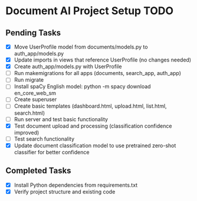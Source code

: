 # Document AI Project Setup TODO

## Pending Tasks
- [x] Move UserProfile model from documents/models.py to auth_app/models.py
- [x] Update imports in views that reference UserProfile (no changes needed)
- [x] Create auth_app/models.py with UserProfile
- [ ] Run makemigrations for all apps (documents, search_app, auth_app)
- [ ] Run migrate
- [ ] Install spaCy English model: python -m spacy download en_core_web_sm
- [ ] Create superuser
- [ ] Create basic templates (dashboard.html, upload.html, list.html, search.html)
- [ ] Run server and test basic functionality
- [x] Test document upload and processing (classification confidence improved)
- [ ] Test search functionality
- [x] Update document classification model to use pretrained zero-shot classifier for better confidence

## Completed Tasks
- [x] Install Python dependencies from requirements.txt
- [x] Verify project structure and existing code
